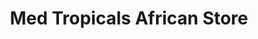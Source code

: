 ---
title: "Med Tropicals African Store"
url: /st-johns/med-tropicals-african-store/
shop: Supermarkt
---